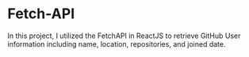# Fetch-API
In this project, I utilized the FetchAPI in ReactJS to retrieve GitHub User information including name, location, repositories, and joined date.
